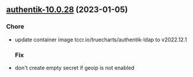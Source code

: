 

## [authentik-10.0.28](https://github.com/truecharts/charts/compare/authentik-10.0.27...authentik-10.0.28) (2023-01-05)

### Chore

- update container image tccr.io/truecharts/authentik-ldap to v2022.12.1
  
  ### Fix

- don't create empty secret if geoip is not enabled
  
  